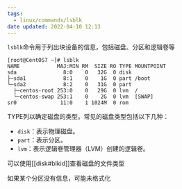 ```yaml
---
tags:
  - linux/commands/lsblk
date updated: 2022-04-10 12:13
---
```


`lsblk`命令用于列出块设备的信息，包括磁盘、分区和逻辑卷等

```shell
[root@CentOS7 ~]# lsblk
NAME            MAJ:MIN RM  SIZE RO TYPE MOUNTPOINT
sda               8:0    0   32G  0 disk
├─sda1            8:1    0    1G  0 part /boot
└─sda2            8:2    0   31G  0 part
  ├─centos-root 253:0    0   29G  0 lvm  /
  └─centos-swap 253:1    0    2G  0 lvm  [SWAP]
sr0              11:0    1 1024M  0 rom
```

TYPE列以确定磁盘的类型。常见的磁盘类型包括以下几种：

- `disk`：表示物理磁盘。
- `part`：表示分区。
- `lvm`：表示逻辑卷管理器（LVM）创建的逻辑卷。


可以使用[[disk#blkid]]查看磁盘的文件类型

如果某个分区没有信息，可能未格式化
